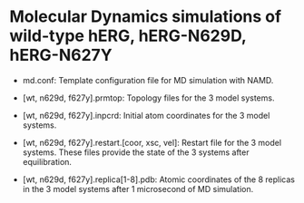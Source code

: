 # Molecular Dynamics simulations of wild-type hERG, hERG-N629D, hERG-N627Y

* md.conf: Template configuration file for MD simulation with NAMD.

* [wt, n629d, f627y].prmtop: Topology files for the 3 model systems.

* [wt, n629d, f627y].inpcrd: Initial atom coordinates  for the 3 model systems.

* [wt, n629d, f627y].restart.[coor, xsc, vel]: Restart file for the 3 model systems. These files provide the state of the 3 systems after equilibration.

* [wt, n629d, f627y].replica[1-8].pdb: Atomic coordinates of the 8 replicas in the 3 model systems after 1 microsecond of MD simulation.
